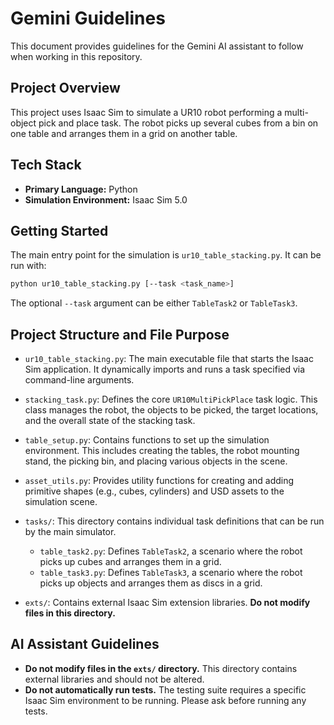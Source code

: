 # Gemini Guidelines

This document provides guidelines for the Gemini AI assistant to follow when working in this repository.

## Project Overview

This project uses Isaac Sim to simulate a UR10 robot performing a multi-object pick and place task. The robot picks up several cubes from a bin on one table and arranges them in a grid on another table.

## Tech Stack

*   **Primary Language:** Python
*   **Simulation Environment:** Isaac Sim 5.0

## Getting Started

The main entry point for the simulation is `ur10_table_stacking.py`. It can be run with:

```bash
python ur10_table_stacking.py [--task <task_name>]
```

The optional `--task` argument can be either `TableTask2` or `TableTask3`.

## Project Structure and File Purpose

*   `ur10_table_stacking.py`: The main executable file that starts the Isaac Sim application. It dynamically imports and runs a task specified via command-line arguments.

*   `stacking_task.py`: Defines the core `UR10MultiPickPlace` task logic. This class manages the robot, the objects to be picked, the target locations, and the overall state of the stacking task.

*   `table_setup.py`: Contains functions to set up the simulation environment. This includes creating the tables, the robot mounting stand, the picking bin, and placing various objects in the scene.

*   `asset_utils.py`: Provides utility functions for creating and adding primitive shapes (e.g., cubes, cylinders) and USD assets to the simulation scene.

*   `tasks/`: This directory contains individual task definitions that can be run by the main simulator.
    *   `table_task2.py`: Defines `TableTask2`, a scenario where the robot picks up cubes and arranges them in a grid.
    *   `table_task3.py`: Defines `TableTask3`, a scenario where the robot picks up objects and arranges them as discs in a grid.

*   `exts/`: Contains external Isaac Sim extension libraries. **Do not modify files in this directory.**

## AI Assistant Guidelines

*   **Do not modify files in the `exts/` directory.** This directory contains external libraries and should not be altered.
*   **Do not automatically run tests.** The testing suite requires a specific Isaac Sim environment to be running. Please ask before running any tests.
